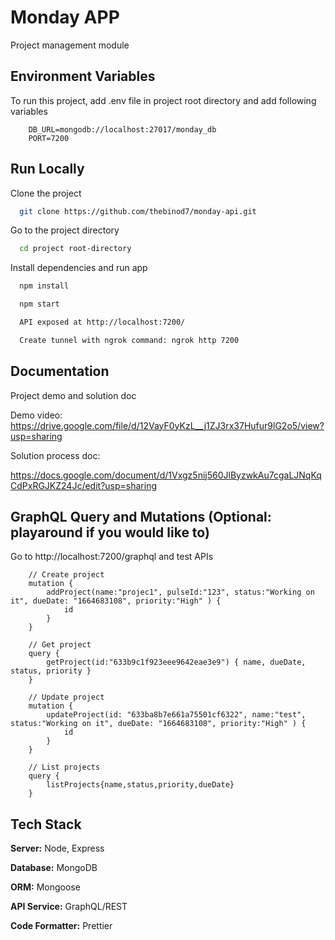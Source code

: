 # Monday APP

Project management module

## Environment Variables

To run this project, add .env file in project root directory and add following variables

```
    DB_URL=mongodb://localhost:27017/monday_db
    PORT=7200

```

## Run Locally

Clone the project

```bash
  git clone https://github.com/thebinod7/monday-api.git
```

Go to the project directory

```bash
  cd project root-directory
```

Install dependencies and run app

```bash
  npm install

  npm start

  API exposed at http://localhost:7200/

  Create tunnel with ngrok command: ngrok http 7200

```

## Documentation

Project demo and solution doc

Demo video:
https://drive.google.com/file/d/12VayF0yKzL__j1ZJ3rx37Hufur9lG2o5/view?usp=sharing

Solution process doc:

https://docs.google.com/document/d/1Vxgz5nij560JlByzwkAu7cgaLJNqKqCdPxRGJKZ24Jc/edit?usp=sharing

## GraphQL Query and Mutations (Optional: playaround if you would like to)

Go to http://localhost:7200/graphql and test APIs

```
    // Create project
    mutation {
        addProject(name:"projec1", pulseId:"123", status:"Working on it", dueDate: "1664683108", priority:"High" ) {
            id
        }
    }

    // Get project
    query {
        getProject(id:"633b9c1f923eee9642eae3e9") { name, dueDate, status, priority }
    }

    // Update project
    mutation {
        updateProject(id: "633ba8b7e661a75501cf6322", name:"test", status:"Working on it", dueDate: "1664683108", priority:"High" ) {
            id
        }
    }

    // List projects
    query {
        listProjects{name,status,priority,dueDate}
    }

```

## Tech Stack

**Server:** Node, Express

**Database:** MongoDB

**ORM:** Mongoose

**API Service:** GraphQL/REST

**Code Formatter:** Prettier
